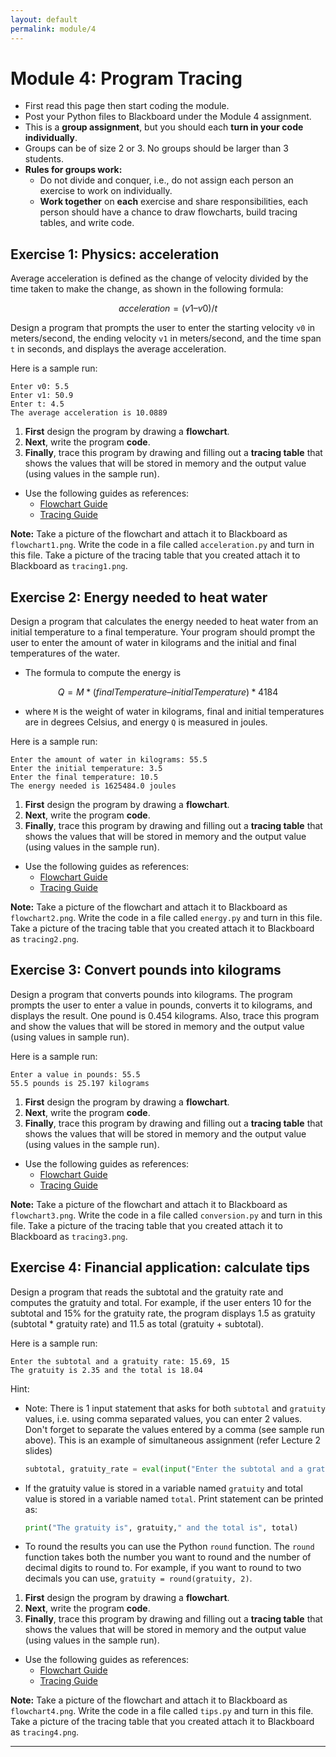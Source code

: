```yaml
---
layout: default
permalink: module/4
---
```


# Module 4: Program Tracing

* First read this page then start coding the module.
* Post your Python files to Blackboard under the Module 4 assignment.
* This is a **group assignment**, but you should each **turn in your code individually**. 
* Groups can be of size 2 or 3.  No groups should be larger than 3 students.
* **Rules for groups work:**
    * Do not divide and conquer, i.e., do not assign each person an exercise to work on individually.
    * **Work together** on **each** exercise and share responsibilities, each person should have a chance to draw flowcharts, build tracing tables, and write code.


## Exercise 1: Physics: acceleration 

Average acceleration is defined as the change of velocity divided by the time taken to make the change, as shown in the following formula:		

$$
acceleration = (v1  – v0) / t
$$

Design a program that prompts the user to enter the starting velocity `v0` in meters/second, the ending velocity `v1` in meters/second, and the time span `t` in seconds, and displays the average acceleration.

Here is a sample run:
```
Enter v0: 5.5
Enter v1: 50.9
Enter t: 4.5
The average acceleration is 10.0889
```

1. __First__ design the program by drawing a __flowchart__. 
2. __Next__, write the program __code__.
3. __Finally__, trace this program by drawing and filling out a __tracing table__ that shows the values that will be stored in memory and the output value (using values in the sample run). 

* Use the following guides as references:
    * [Flowchart Guide](../guides/flowchart)
    * [Tracing Guide](../guides/tracing)

**Note:** Take a picture of the flowchart and attach it to Blackboard as `flowchart1.png`.  Write the code in a file called `acceleration.py` and turn in this file.  Take a picture of the tracing table that you created attach it to Blackboard as `tracing1.png`. 


## Exercise 2: Energy needed to heat water

Design a program that calculates the energy needed to heat water from an initial temperature to a final temperature. Your program should prompt the user to enter the amount of water in kilograms and the initial and final temperatures of the water. 

* The formula to compute the energy is

$$
Q = M * (finalTemperature – initialTemperature) * 4184
$$

* where `M` is the weight of water in kilograms, final and initial temperatures are in degrees Celsius, and energy `Q` is measured in joules. 


Here is a sample run:
```
Enter the amount of water in kilograms: 55.5
Enter the initial temperature: 3.5
Enter the final temperature: 10.5
The energy needed is 1625484.0 joules
```

1. __First__ design the program by drawing a __flowchart__. 
2. __Next__, write the program __code__.
3. __Finally__, trace this program by drawing and filling out a __tracing table__ that shows the values that will be stored in memory and the output value (using values in the sample run). 

* Use the following guides as references:
    * [Flowchart Guide](../guides/flowchart)
    * [Tracing Guide](../guides/tracing)

**Note:** Take a picture of the flowchart and attach it to Blackboard as `flowchart2.png`.  Write the code in a file called `energy.py` and turn in this file.  Take a picture of the tracing table that you created attach it to Blackboard as `tracing2.png`. 


## Exercise 3: Convert pounds into kilograms

Design a program that converts pounds into kilograms. The program prompts the user to enter a value in pounds, converts it to kilograms, and displays the result. One pound is 0.454 kilograms. Also, trace this program and show the values that will be stored in memory and the output value (using values in sample run).

Here is a sample run:
```
Enter a value in pounds: 55.5
55.5 pounds is 25.197 kilograms
```

1. __First__ design the program by drawing a __flowchart__. 
2. __Next__, write the program __code__.
3. __Finally__, trace this program by drawing and filling out a __tracing table__ that shows the values that will be stored in memory and the output value (using values in the sample run). 

* Use the following guides as references:
    * [Flowchart Guide](../guides/flowchart)
    * [Tracing Guide](../guides/tracing)

**Note:** Take a picture of the flowchart and attach it to Blackboard as `flowchart3.png`.  Write the code in a file called `conversion.py` and turn in this file.  Take a picture of the tracing table that you created attach it to Blackboard as `tracing3.png`.


## Exercise 4: Financial application: calculate tips

Design a program that reads the subtotal and the gratuity rate and computes the gratuity and total. For example, if the user enters 10 for the subtotal and 15% for the gratuity rate, the program displays 1.5 as gratuity (subtotal * gratuity rate) and 11.5 as total (gratuity + subtotal).

Here is a sample run:
```
Enter the subtotal and a gratuity rate: 15.69, 15		
The gratuity is 2.35 and the total is 18.04
```

Hint:
* Note: There is 1 input statement that asks for both `subtotal` and `gratuity` values, i.e. using comma separated values, you can enter 2 values. Don't forget to separate the values entered by a comma (see sample run above). This is an example of simultaneous assignment (refer Lecture 2 slides)
    ```python
    subtotal, gratuity_rate = eval(input("Enter the subtotal and a gratuity rate: "))  
    ```
* If the gratuity value is stored in a variable named `gratuity` and total value is stored in a variable named `total`. Print statement can be printed as:
    ```python
    print("The gratuity is", gratuity," and the total is", total)
    ```
* To round the results you can use the Python `round` function. The `round` function takes both the number you want to round and the number of decimal digits to round to.  For example, if you want to round to two decimals you can use, `gratuity = round(gratuity, 2)`.

1. __First__ design the program by drawing a __flowchart__. 
2. __Next__, write the program __code__.
3. __Finally__, trace this program by drawing and filling out a __tracing table__ that shows the values that will be stored in memory and the output value (using values in the sample run). 

* Use the following guides as references:
    * [Flowchart Guide](../guides/flowchart)
    * [Tracing Guide](../guides/tracing)

**Note:** Take a picture of the flowchart and attach it to Blackboard as `flowchart4.png`.  Write the code in a file called `tips.py` and turn in this file.  Take a picture of the tracing table that you created attach it to Blackboard as `tracing4.png`.

---
